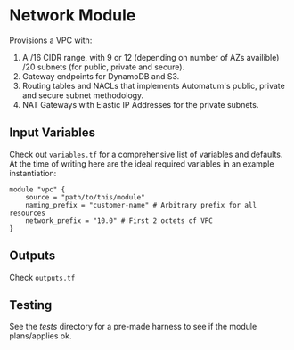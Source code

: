 # Network Module
Provisions a VPC with:
1. A /16 CIDR range, with 9 or 12 (depending on number of AZs availible) /20 subnets (for public, private and secure).
2. Gateway endpoints for DynamoDB and S3.
3. Routing tables and NACLs that implements Automatum's public, private and secure subnet methodology.
4. NAT Gateways with Elastic IP Addresses for the private subnets.


## Input Variables
Check out `variables.tf` for a comprehensive list of variables and defaults. At the time of writing here are the ideal required variables in an example instantiation:
```hcl
module "vpc" {
    source = "path/to/this/module"
    naming_prefix = "customer-name" # Arbitrary prefix for all resources
    network_prefix = "10.0" # First 2 octets of VPC
}
```

## Outputs
Check `outputs.tf`

## Testing
See the _tests_ directory for a pre-made harness to see if the module plans/applies ok.
